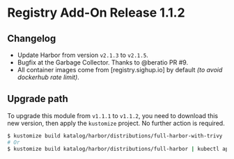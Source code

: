 # Registry Add-On Release 1.1.2


## Changelog

- Update Harbor from version `v2.1.3` to `v2.1.5`.
- Bugfix at the Garbage Collector. Thanks to @beratio PR #9.
- All container images come from [registry.sighup.io] by default *(to avoid dockerhub rate limit)*.

## Upgrade path

To upgrade this module from `v1.1.1` to `v1.1.2`, you need to download this new version, then apply the
`kustomize` project. No further action is required.

```bash
$ kustomize build katalog/harbor/distributions/full-harbor-with-trivy | kubectl apply -f -
# Or
$ kustomize build katalog/harbor/distributions/full-harbor | kubectl apply -f -
```
